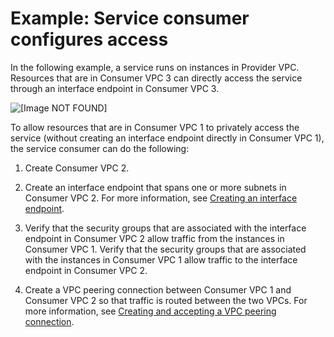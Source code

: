 # Example: Service consumer configures access<a name="vpc-region-peering-consumer-side"></a>

In the following example, a service runs on instances in Provider VPC\. Resources that are in Consumer VPC 3 can directly access the service through an interface endpoint in Consumer VPC 3\.

![\[Image NOT FOUND\]](http://docs.aws.amazon.com/vpc/latest/userguide/images/vpc-inter-region-peering-customer-side.png)

To allow resources that are in Consumer VPC 1 to privately access the service \(without creating an interface endpoint directly in Consumer VPC 1\), the service consumer can do the following:

1. Create Consumer VPC 2\.

1. Create an interface endpoint that spans one or more subnets in Consumer VPC 2\. For more information, see [Creating an interface endpoint](vpce-interface.md#create-interface-endpoint)\.

1. Verify that the security groups that are associated with the interface endpoint in Consumer VPC 2 allow traffic from the instances in Consumer VPC 1\. Verify that the security groups that are associated with the instances in Consumer VPC 1 allow traffic to the interface endpoint in Consumer VPC 2\.

1. Create a VPC peering connection between Consumer VPC 1 and Consumer VPC 2 so that traffic is routed between the two VPCs\. For more information, see [Creating and accepting a VPC peering connection](https://docs.aws.amazon.com/vpc/latest/peering/create-vpc-peering-connection.html)\.